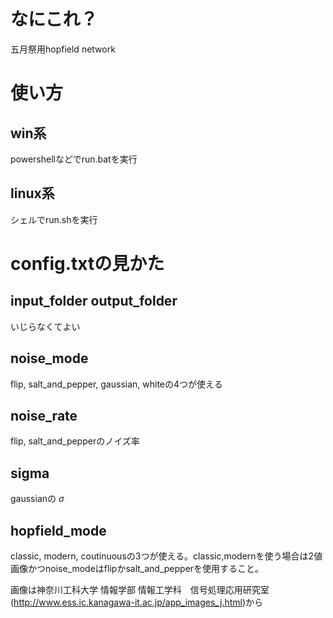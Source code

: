 # なにこれ？
五月祭用hopfield network

# 使い方
## win系
powershellなどでrun.batを実行
## linux系
シェルでrun.shを実行

# config.txtの見かた
## input_folder output_folder
いじらなくてよい
## noise_mode
flip, salt_and_pepper, gaussian, whiteの4つが使える
## noise_rate
flip, salt_and_pepperのノイズ率
## sigma 
gaussianの $\sigma$
## hopfield_mode
classic, modern, coutinuousの3つが使える。classic,modernを使う場合は2値画像かつnoise_modeはflipかsalt_and_pepperを使用すること。

画像は神奈川工科大学 情報学部 情報工学科　信号処理応用研究室 (http://www.ess.ic.kanagawa-it.ac.jp/app_images_j.html)から

